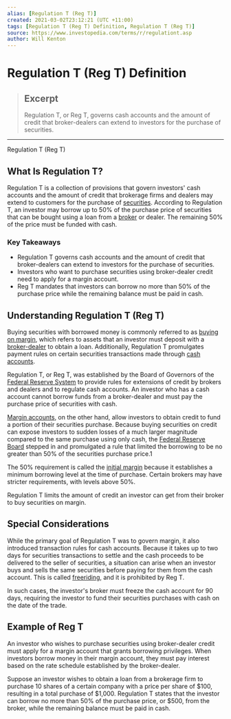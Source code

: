 ```yaml
---
alias: [Regulation T (Reg T)]
created: 2021-03-02T23:12:21 (UTC +11:00)
tags: [Regulation T (Reg T) Definition, Regulation T (Reg T)]
source: https://www.investopedia.com/terms/r/regulationt.asp
author: Will Kenton
---
```


# Regulation T (Reg T) Definition

> ## Excerpt
> Regulation T, or Reg T, governs cash accounts and the amount of credit that broker-dealers can extend to investors for the purchase of securities.

---

Regulation T (Reg T)
## What Is Regulation T?

Regulation T is a collection of provisions that govern investors' cash accounts and the amount of credit that brokerage firms and dealers may extend to customers for the purchase of [securities](https://www.investopedia.com/terms/s/security.asp). According to Regulation T, an investor may borrow up to 50% of the purchase price of securities that can be bought using a loan from a [broker](https://www.investopedia.com/terms/b/broker.asp) or dealer. The remaining 50% of the price must be funded with cash.

### Key Takeaways

-   Regulation T governs cash accounts and the amount of credit that broker-dealers can extend to investors for the purchase of securities.
-   Investors who want to purchase securities using broker-dealer credit need to apply for a margin account.
-   Reg T mandates that investors can borrow no more than 50% of the purchase price while the remaining balance must be paid in cash.

## Understanding Regulation T (Reg T)

Buying securities with borrowed money is commonly referred to as [buying on margin](https://www.investopedia.com/terms/b/buying-on-margin.asp), which refers to assets that an investor must deposit with a [broker-dealer](https://www.investopedia.com/terms/b/broker-dealer.asp) to obtain a loan. Additionally, Regulation T promulgates payment rules on certain securities transactions made through [cash accounts](https://www.investopedia.com/terms/c/cashaccount.asp).

Regulation T, or Reg T, was established by the Board of Governors of the [Federal Reserve System](https://www.investopedia.com/terms/f/federalreservesystem.asp) to provide rules for extensions of credit by brokers and dealers and to regulate cash accounts. An investor who has a cash account cannot borrow funds from a broker-dealer and must pay the purchase price of securities with cash.

[Margin accounts](https://www.investopedia.com/terms/m/marginaccount.asp), on the other hand, allow investors to obtain credit to fund a portion of their securities purchase. Because buying securities on credit can expose investors to sudden losses of a much larger magnitude compared to the same purchase using only cash, the [Federal Reserve Board](https://www.investopedia.com/terms/f/frb.asp) stepped in and promulgated a rule that limited the borrowing to be no greater than 50% of the securities purchase price.1

The 50% requirement is called the [initial margin](https://www.investopedia.com/terms/i/initialmargin.asp) because it establishes a minimum borrowing level at the time of purchase. Certain brokers may have stricter requirements, with levels above 50%.

Regulation T limits the amount of credit an investor can get from their broker to buy securities on margin.

## Special Considerations

While the primary goal of Regulation T was to govern margin, it also introduced transaction rules for cash accounts. Because it takes up to two days for securities transactions to settle and the cash proceeds to be delivered to the seller of securities, a situation can arise when an investor buys and sells the same securities before paying for them from the cash account. This is called [freeriding](https://www.investopedia.com/terms/f/freeriding.asp), and it is prohibited by Reg T.

In such cases, the investor's broker must freeze the cash account for 90 days, requiring the investor to fund their securities purchases with cash on the date of the trade.

## Example of Reg T

An investor who wishes to purchase securities using broker-dealer credit must apply for a margin account that grants borrowing privileges. When investors borrow money in their margin account, they must pay interest based on the rate schedule established by the broker-dealer.

Suppose an investor wishes to obtain a loan from a brokerage firm to purchase 10 shares of a certain company with a price per share of $100, resulting in a total purchase of $1,000. Regulation T states that the investor can borrow no more than 50% of the purchase price, or $500, from the broker, while the remaining balance must be paid in cash.
